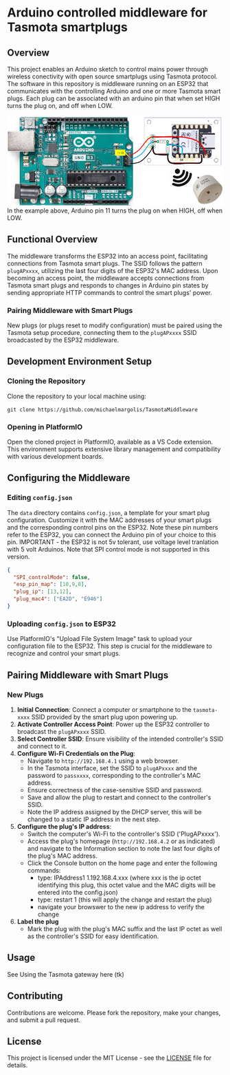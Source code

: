 # Arduino controlled middleware for Tasmota smartplugs

## Overview

This project enables an Arduino sketch to control mains power through wireless conectivity with open source smartplugs using Tasmota protocol. The software in this repository is middleware running on an ESP32  that communicates with the controlling Arduino and one or more Tasmota smart plugs. Each plug can be associated with an arduino pin that when set HIGH turns the plug on, and off when LOW.

![Example wiring](hardware/example_wiring.jpg)
In the example above, Arduino pin 11 turns the plug on when HIGH, off when LOW. 

## Functional Overview

The middleware transforms the ESP32 into an access point, facilitating connections from Tasmota smart plugs. The SSID follows the pattern `plugAPxxxx`, utilizing the last four digits of the ESP32's MAC address. Upon becoming an access point, the middleware accepts connections from Tasmota smart plugs and responds to changes in Arduino pin states by sending appropriate HTTP commands to control the smart plugs' power.

### Pairing Middleware with Smart Plugs

New plugs (or plugs reset to modify configuration) must be paired using the Tasmota setup procedure, connecting them to the `plugAPxxxx` SSID broadcasted by the ESP32 middleware.

## Development Environment Setup

### Cloning the Repository

Clone the repository to your local machine using:

```
git clone https://github.com/michaelmargolis/TasmotaMiddleware
```

### Opening in PlatformIO

Open the cloned project in PlatformIO, available as a VS Code extension. This environment supports extensive library management and compatibility with various development boards.

## Configuring the Middleware

### Editing `config.json`

The `data` directory contains `config.json`, a template for your smart plug configuration. Customize it with the MAC addresses of your smart plugs and the corresponding control pins on the ESP32. Note these pin numbers refer to the ESP32, you can connect the Arduino pin of your choice to this pin. IMPORTANT - the ESP32 is not 5v tolerant, use voltage level tranlation with 5 volt Arduinos. Note that SPI control mode is not supported in this version.

```json
{
  "SPI_controlMode": false,
  "esp_pin_map": [10,9,8],
  "plug_ip": [13,12],
  "plug_mac4": ["EA2D", "E946"]
}
```

### Uploading `config.json` to ESP32

Use PlatformIO's "Upload File System Image" task to upload your configuration file to the ESP32. This step is crucial for the middleware to recognize and control your smart plugs.


## Pairing Middleware with Smart Plugs

### New Plugs

1. **Initial Connection**: Connect a computer or smartphone to the `tasmota-xxxx` SSID provided by the smart plug upon powering up.
2. **Activate Controller Access Point**: Power up the ESP32 controller to broadcast the `plugAPxxxx` SSID.
3. **Select Controller SSID**: Ensure visibility of the intended controller's SSID and connect to it.
4. **Configure Wi-Fi Credentials on the Plug**:
    - Navigate to `http://192.168.4.1` using a web browser.
    - In the Tasmota interface, set the SSID to `plugAPxxxx` and the password to `passxxxx`, corresponding to the controller's MAC address.
    - Ensure correctness of the case-sensitive SSID and password.
    - Save and allow the plug to restart and connect to the controller's SSID.
    - Note the IP address assigned by the DHCP server, this will be changed to a static IP address in the next step. 
5. **Configure the plug's IP address**:
    - Switch the computer's Wi-Fi to the controller's SSID ('PlugAPxxxx').
    - Access the plug's homepage (`http://192.168.4.2` or as indicated) and navigate to the Information section to note the last four digits of the plug's MAC address.
    - Click the Console button on the home page and enter the following commands:
      - type: IPAddress1 1.192.168.4.xxx (where xxx is the ip octet identifying this plug, this octet value and the MAC digits will be entered into the config.json)
      - type: restart 1 (this will apply the change and restart the plug)
      - navigate your browswer to the new ip address to verify the change
6. **Label the plug**
    - Mark the plug with the plug's MAC suffix and the last IP octet as well as the controller's SSID for easy identification.


## Usage

See Using the Tasmota gateway here (tk)

## Contributing

Contributions are welcome. Please fork the repository, make your changes, and submit a pull request.

## License

This project is licensed under the MIT License - see the [LICENSE](LICENSE) file for details.
